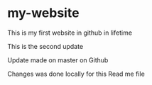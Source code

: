 # my-website

This is my first website in github in lifetime

This is the second update

Update made on master on Github

Changes was done locally for this Read me file
